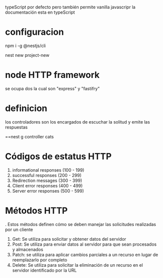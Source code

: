 <p>typeScript por defecto pero también permite vanilla javascripr la documentación esta en typeScript</p>
<h1>configuracion</h1>
<p>npm i -g @nestjs/cli</h1>
	<p>nest new project-new</p>


<h1>node HTTP framework</h1>
<p>se ocupa dos la cual son "express" y "fastifry"</p>
<h1>definicion</h1>
<p>los controladores son los encargados de escuchar la solitud y emite las respuestas </p>
==nest g controller cats

<h1>Códigos de estatus HTTP</h1>

1. informational responses (100 - 199)
2. successful responses (200 - 299)
3. Redirection messages (300 - 399)
4. Client error responses (400 - 499)
5. Server error responses (500 - 599)

<h1>Métodos HTTP</h1>

<p>. Estos métodos definen cómo se deben manejar las solicitudes realizadas por un cliente</p>

1. Get: Se utiliza para solicitar y obtener datos del servidor
2. Post: Se utiliza para enviar datos al servidor para que sean procesados y almacenados
3. Patch: se utiliza para aplicar cambios parciales a un recurso en lugar de reemplazarlo por completo
4. Delete: Se utiliza para solicitar la eliminación de un recurso en el servidor identificado por la URL
